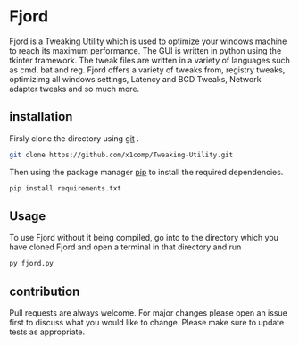 # Fjord
Fjord is a Tweaking Utility which is used to optimize your windows machine to reach its maximum performance. The GUI is written in python using the tkinter framework. The tweak files are written in a variety of languages such as cmd, bat and reg. Fjord offers a variety of tweaks from, registry tweaks, optimizimg all windows settings, Latency and BCD Tweaks, Network adapter tweaks and so much more.

## installation
Firsly clone the directory using [git](https://git-scm.com/) .
```bash
git clone https://github.com/x1comp/Tweaking-Utility.git
```
Then using the package manager [pip](https://pypi.org/project/pip/) to install the required dependencies.

```bash
pip install requirements.txt
```

## Usage 
To use Fjord without it being compiled, go into to the directory which you have cloned Fjord and open a terminal in that directory and run
```bash 
py fjord.py
```

## contribution
Pull requests are always welcome. For major changes please open an issue first to discuss what you would like to change.
Please make sure to update tests as appropriate.
